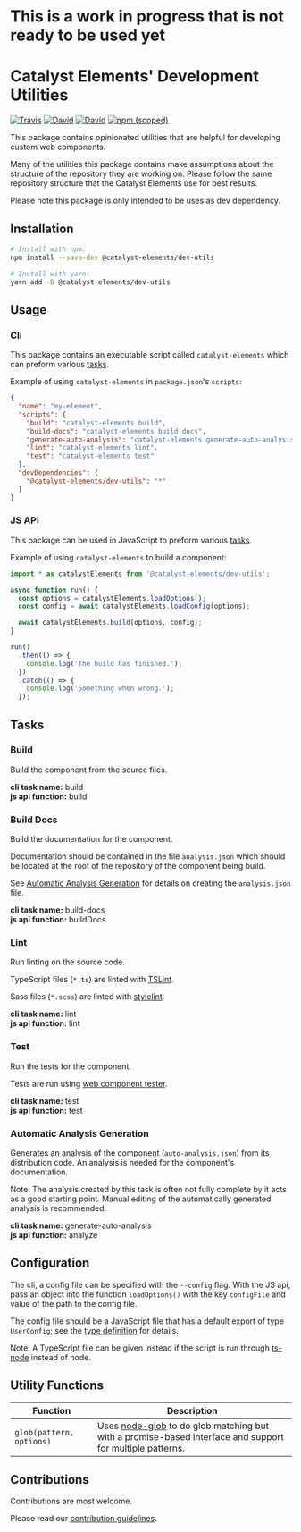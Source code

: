 # This is a work in progress that is not ready to be used yet

# Catalyst Elements' Development Utilities

[![Travis](https://img.shields.io/travis/catalyst/CatalystElementsDevUtils/master.svg?style=flat-square)](https://travis-ci.org/catalyst/CatalystElementsDevUtils)
[![David](https://img.shields.io/david/catalyst/CatalystElementsDevUtils.svg?style=flat-square)](https://david-dm.org/catalyst/CatalystElementsDevUtils)
[![David](https://img.shields.io/david/dev/catalyst/CatalystElementsDevUtils.svg?style=flat-square)](https://david-dm.org/catalyst/CatalystElementsDevUtils?type=dev)
[![npm (scoped)](https://img.shields.io/npm/v/@catalyst-elements/dev-utils.svg?style=flat-square)](https://www.npmjs.com/package/@catalyst-elements/dev-utils)

This package contains opinionated utilities that are helpful for developing
custom web components.

Many of the utilities this package contains make assumptions about the structure
of the repository they are working on. Please follow the same repository
structure that the Catalyst Elements use for best results.

Please note this package is only intended to be uses as dev dependency.

## Installation

```sh
# Install with npm:
npm install --save-dev @catalyst-elements/dev-utils

# Install with yarn:
yarn add -D @catalyst-elements/dev-utils
```

## Usage

### Cli

This package contains an executable script called `catalyst-elements` which can
preform various [tasks](#tasks).

Example of using `catalyst-elements` in `package.json`'s `scripts`:

```json
{
  "name": "my-element",
  "scripts": {
    "build": "catalyst-elements build",
    "build-docs": "catalyst-elements build-docs",
    "generate-auto-analysis": "catalyst-elements generate-auto-analysis",
    "lint": "catalyst-elements lint",
    "test": "catalyst-elements test"
  },
  "devDependencies": {
    "@catalyst-elements/dev-utils": "*"
  }
}
```

### JS API

This package can be used in JavaScript to preform various [tasks](#tasks).

Example of using `catalyst-elements` to build a component:

```js
import * as catalystElements from '@catalyst-elements/dev-utils';

async function run() {
  const options = catalystElements.loadOptions();
  const config = await catalystElements.loadConfig(options);

  await catalystElements.build(options, config);
}

run()
  .then(() => {
    console.log('The build has finished.');
  })
  .catch(() => {
    console.log('Something when wrong.');
  });
```

## Tasks

### Build

Build the component from the source files.

**cli task name:** build  
**js api function:** build

### Build Docs

Build the documentation for the component.

Documentation should be contained in the file `analysis.json` which should be
located at the root of the repository of the component being build.

See [Automatic Analysis Generation](#automatic-analysis-generation) for details
on creating the `analysis.json` file.

**cli task name:** build-docs  
**js api function:** buildDocs

### Lint

Run linting on the source code.

TypeScript files (`*.ts`) are linted with
[TSLint](https://palantir.github.io/tslint/).

Sass files (`*.scss`) are linted with [stylelint](https://stylelint.io/).

**cli task name:** lint  
**js api function:** lint

### Test

Run the tests for the component.

Tests are run using [web component
tester](https://www.npmjs.com/package/web-component-tester).

**cli task name:** test  
**js api function:** test

### Automatic Analysis Generation

Generates an analysis of the component (`auto-analysis.json`) from its
distribution code. An analysis is needed for the component's documentation.

Note: The analysis created by this task is often not fully complete by it acts
as a good starting point. Manual editing of the automatically generated analysis
is recommended.

**cli task name:** generate-auto-analysis  
**js api function:** analyze

## Configuration

The cli, a config file can be specified with the `--config` flag. With the JS
api, pass an object into the function `loadOptions()` with the key `configFile`
and value of the path to the config file.

The config file should be a JavaScript file that has a default export of type
`UserConfig`; see the [type definition](src/lib/config/userConfig.ts) for
details.

Note: A TypeScript file can be given instead if the script is run through
[ts-node](https://github.com/TypeStrong/ts-node) instead of node.

## Utility Functions

| Function                 | Description                                                                                                                                     |
| ------------------------ | ----------------------------------------------------------------------------------------------------------------------------------------------- |
| `glob(pattern, options)` | Uses [node-glob](https://github.com/isaacs/node-glob) to do glob matching but with a promise-based interface and support for multiple patterns. |

## Contributions

Contributions are most welcome.

Please read our [contribution guidelines](./CONTRIBUTING.md).
